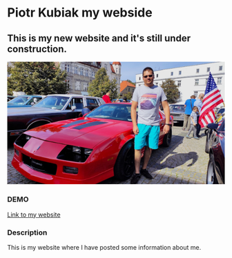 # Piotr Kubiak my webside

## This is my new website and it's still under construction.

![It,s me](images/ja2.jpg)

### DEMO

[Link to my website](https://piotrkubiak.github.io/homepage/)

### Description 

This is my website where I have posted some information about me.
